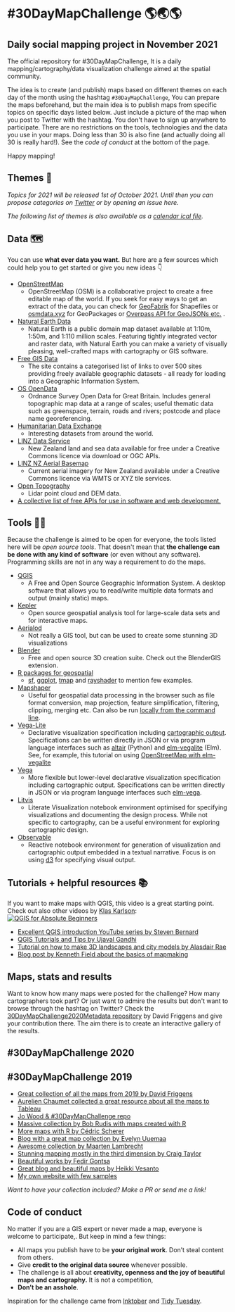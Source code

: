 # #30DayMapChallenge 🌎🌏🌎



## Daily social mapping project in November 2021
The official repository for #30DayMapChallenge, It is a daily mapping/cartography/data visualization challenge aimed at the spatial community. 

The idea is to create (and publish) maps based on different themes on each day of the month using the hashtag `#30DayMapChallenge`, You can prepare the maps beforehand, but the main idea is to publish maps from specific topics on specific days listed below. Just include a picture of the map when you post to Twitter with the hashtag. You don't have to sign up anywhere to participate. There are no restrictions on the tools, technologies and the data you use in your maps. Doing less than 30 is also fine (and actually doing all 30 is really hard!). See the *code of conduct* at the bottom of the page.

Happy mapping!

## Themes 📆

*Topics for 2021 will be released 1st of October 2021. Until then you can propose categories on [Twitter](https://twitter.com/tjukanov) or by opening an issue here.* 

*The following list of themes is also awailable as a [calendar ical file](https://github.com/tjukanovt/30DayMapChallenge/blob/master/themes.ical).*


## Data 🗺

You can use **what ever data you want.** But here are a few sources which could help you to get started or give you new ideas 👇

- [OpenStreetMap](https://www.openstreetmap.org/)
	- OpenStreetMap (OSM) is a collaborative project to create a free editable map of the world. If you seek for easy ways to get an extract of the data, you can check for [GeoFabrik](https://www.geofabrik.de/data/download.html) for Shapefiles or [osmdata.xyz](https://download.osmdata.xyz/) for GeoPackages or [Overpass API for GeoJSONs etc.](https://overpass-turbo.eu/) .
- [Natural Earth Data](https://www.naturalearthdata.com/) 
	- Natural Earth is a public domain map dataset available at 1:10m, 1:50m, and 1:110 million scales. Featuring tightly integrated vector and raster data, with Natural Earth you can make a variety of visually pleasing, well-crafted maps with cartography or GIS software.
- [Free GIS Data](https://freegisdata.rtwilson.com/)
	- The site contains a categorised list of links to over 500 sites providing freely available geographic datasets - all ready for loading into a Geographic Information System.
- [OS OpenData](https://www.ordnancesurvey.co.uk/opendatadownload/products.html)
	- Ordnance Survey Open Data for Great Britain. Includes general topographic map data at a range of scales; useful thematic data such as greenspace, terrain, roads and rivers; postcode and place name georeferencing.
- [Humanitarian Data Exchange](https://data.humdata.org/)
	- Interesting datasets from around the world.
- [LINZ Data Service](https://data.linz.govt.nz/)
	- New Zealand land and sea data available for free under a Creative Commons licence via download or OGC APIs.
- [LINZ NZ Aerial Basemap](https://basemaps.linz.govt.nz/)
	- Current aerial imagery for New Zealand available under a Creative Commons licence via WMTS or XYZ tile services.
- [Open Topography](https://opentopography.org/)
	- Lidar point cloud and DEM data.
- [A collective list of free APIs for use in software and web development.](https://github.com/public-apis/public-apis)

## Tools 🔨🔧

Because the challenge is aimed to be open for everyone, the tools listed here will be *open source tools*. That doesn't mean that **the challenge can be done with any kind of software** (or even without any software). Programming skills are not in any way a requirement to do the maps. 

 - [QGIS](https://www.qgis.org/en/site/)
	 - A Free and Open Source Geographic Information System. A desktop software that allows you to read/write multiple data formats and output (mainly static) maps. 
 - [Kepler](https://kepler.gl/)
	 - Open source geospatial analysis tool for large-scale data sets and for interactive maps.
 - [Aerialod](https://ephtracy.github.io/index.html?page=aerialod)
	 - Not really a GIS tool, but can be used to create some stunning 3D visualizations
 - [Blender](https://www.blender.org/)
	 - Free and open source 3D creation suite. Check out the BlenderGIS extension. 
 - [R packages for geospatial](https://www.r-project.org/)
	 - [sf](https://cran.r-project.org/web/packages/sf/index.html), [ggplot](https://ggplot2.tidyverse.org/), [tmap](https://cran.r-project.org/web/packages/tmap/vignettes/tmap-getstarted.html) and [rayshader](https://www.rayshader.com/) to mention few examples. 
 - [Mapshaper](https://mapshaper.org)
	 - Useful for geospatial data processing in the browser such as file format conversion, map projection, feature simplification, filtering, clipping, merging etc. Can also be run [locally from the command line](https://github.com/mbloch/mapshaper).
 - [Vega-Lite](https://vega.github.io/vega-lite/) 
	 - Declarative visualization specification including [cartographic output](https://vega.github.io/vega-lite/examples/#maps-geographic-displays). Specifications can be written directly in JSON or via program language interfaces such as [altair](https://altair-viz.github.io) (Python) and [elm-vegalite](https://package.elm-lang.org/packages/gicentre/elm-vegalite/latest/VegaLite) (Elm). See, for example, this tutorial on using [OpenStreetMap with elm-vegalite](https://github.com/gicentre/litvis/blob/master/documents/tutorials/geoTutorials/openstreetmap.md)
 - [Vega](https://vega.github.io/vega/)
	 - More flexible but lower-level declarative visualization specification including cartographic output. Specifications can be written directly in JSON or via program language interfaces such [elm-vega](https://package.elm-lang.org/packages/gicentre/elm-vega/latest/).
 - [Litvis](https://github.com/gicentre/litvis)
	 - Literate Visualization notebook environment optimised for specifying visualizations and documenting the design process. While not specific to cartography, can be a useful environment for exploring cartographic design.
 - [Observable](https://observablehq.com)
	 - Reactive notebook environment for generation of visualization and cartographic output embedded in a textual narrative. Focus is on using [d3](https://d3js.org) for specifying visual output.


## Tutorials + helpful resources 📚
If you want to make maps with QGIS, this video is a great starting point. Check out also other videos by [Klas Karlson](https://www.youtube.com/playlist?list=PLNBeueOmuY163iwu4VpZdjqqdU1HkRTP_):
[![QGIS for Absolute Beginners](http://img.youtube.com/vi/kCnNWyl9qSE/0.jpg)](https://www.youtube.com/watch?v=kCnNWyl9qSE)

- [Excellent QGIS introduction YouTube series by Steven Bernard](https://www.youtube.com/playlist?list=PL7HotvlLKHCs9nD1fFUjSOsZrsnctyV2R)
- [QGIS Tutorials and Tips by Ujaval Gandhi](https://www.qgistutorials.com/en/)
- [Tutorial on how to make 3D landscapes and city models by Alasdair Rae](http://www.statsmapsnpix.com/2020/03/making-3d-landscape-and-city-models.html)
- [Blog post by Kenneth Field about the basics of mapmaking](https://medium.com/nightingale/so-you-want-to-make-a-map-58c7f55f6b20)

## Maps, stats and results
Want to know how many maps were posted for the challenge? How many cartographers took part? Or just want to admire the results but don't want to browse through the hashtag on Twitter? Check the [30DayMapChallenge2020Metadata repository](https://github.com/dakvid/30DayMapChallenge2020Metadata) by David Friggens and give your contribution there. The aim there is to create an interactive gallery of the results. 

## #30DayMapChallenge 2020


## #30DayMapChallenge 2019

- [Great collection of all the maps from 2019 by David Friggens](https://david.frigge.nz/30DayMapChallenge/index.html)
- [Aurelien Chaumet collected a great resource about all the maps to Tableau](https://public.tableau.com/profile/aurelien.chaumet?utm_campaign=Spatial%20Awareness&utm_medium=email&utm_source=Revue%20newsletter#!/vizhome/30daymapchallenge/30DayMapChallenge-Week1?publish=yes)
- [Jo Wood & #30DayMapChallenge repo](https://github.com/jwoLondon/30dayMapChallenge)
- [Massive collection by Bob Rudis with maps created with R](https://rud.is/books/30-day-map-challenge/)
- [More maps with R by Cédric Scherer](https://github.com/z3tt/30daymapchallenge)
- [Blog with a great map collection by Evelyn Uuemaa](https://blog.ut.ee/30-maps-of-estonia-in-30-days/)
- [Awesome collection by Maarten Lambrecht](https://www.maartenlambrechts.com/2019/11/01/my-30daymapchallenge.html)
- [Stunning mapping mostly in the third dimension by Craig Taylor](https://mapzilla.co.uk/work/30daymapchallenge)
- [Beautiful works by Fedir Gontsa](https://www.behance.net/gallery/88864239/My-30DayMapChallenge-19)
- [Great blog and beautiful maps by Heikki Vesanto](https://gisforthought.com/30-day-map-challenge-2019/)
- [My own website with few samples](https://tjukanov.org/30daymapchallenge) 

*Want to have your collection included? Make a PR or send me a link!*

## Code of conduct
No matter if you are a GIS expert or never made a map, everyone is welcome to participate,. But keep in mind a few things:
- All maps you publish have to be **your original work**. Don’t steal content from others. 
- Give **credit to the original data source** whenever possible.
- The challenge is all about **creativity, openness and the joy of beautiful maps and cartography.** It is not a competition,
- **Don’t be an asshole**.

Inspiration for the challenge came from [Inktober](https://inktober.com/) and [Tidy Tuesday](https://github.com/rfordatascience/tidytuesday). 
